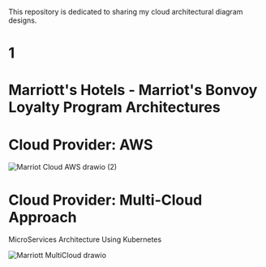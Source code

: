 
This repository is dedicated to sharing my cloud architectural diagram designs.

# 1
# Marriott's Hotels - Marriot's Bonvoy Loyalty Program Architectures
# Cloud Provider: AWS

![Marriot Cloud AWS drawio (2)](https://github.com/user-attachments/assets/fa70a050-94a6-4379-b1da-4175f80d8f3b)




# Cloud Provider: Multi-Cloud Approach
MicroServices Architecture Using Kubernetes


![Marriott MultiCloud drawio](https://github.com/user-attachments/assets/8177ce90-5def-4789-97cd-9e0111f8ee80)
